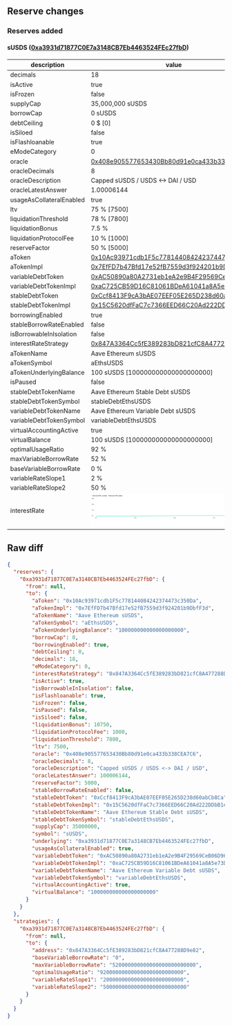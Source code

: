 ## Reserve changes

### Reserves added

#### sUSDS ([0xa3931d71877C0E7a3148CB7Eb4463524FEc27fbD](https://etherscan.io/address/0xa3931d71877C0E7a3148CB7Eb4463524FEc27fbD))

| description | value |
| --- | --- |
| decimals | 18 |
| isActive | true |
| isFrozen | false |
| supplyCap | 35,000,000 sUSDS |
| borrowCap | 0 sUSDS |
| debtCeiling | 0 $ [0] |
| isSiloed | false |
| isFlashloanable | true |
| eModeCategory | 0 |
| oracle | [0x408e905577653430Bb80d91e0ca433b338CEA7C6](https://etherscan.io/address/0x408e905577653430Bb80d91e0ca433b338CEA7C6) |
| oracleDecimals | 8 |
| oracleDescription | Capped sUSDS / USDS <-> DAI / USD |
| oracleLatestAnswer | 1.00006144 |
| usageAsCollateralEnabled | true |
| ltv | 75 % [7500] |
| liquidationThreshold | 78 % [7800] |
| liquidationBonus | 7.5 % |
| liquidationProtocolFee | 10 % [1000] |
| reserveFactor | 50 % [5000] |
| aToken | [0x10Ac93971cdb1F5c778144084242374473c350Da](https://etherscan.io/address/0x10Ac93971cdb1F5c778144084242374473c350Da) |
| aTokenImpl | [0x7EfFD7b47Bfd17e52fB7559d3f924201b9DbfF3d](https://etherscan.io/address/0x7EfFD7b47Bfd17e52fB7559d3f924201b9DbfF3d) |
| variableDebtToken | [0xAC50890a80A2731eb1eA2e9B4F29569CeB06D960](https://etherscan.io/address/0xAC50890a80A2731eb1eA2e9B4F29569CeB06D960) |
| variableDebtTokenImpl | [0xaC725CB59D16C81061BDeA61041a8A5e73DA9EC6](https://etherscan.io/address/0xaC725CB59D16C81061BDeA61041a8A5e73DA9EC6) |
| stableDebtToken | [0xCcf8413F9cA3bAE07EEF05E265D238d60abCb8Ca](https://etherscan.io/address/0xCcf8413F9cA3bAE07EEF05E265D238d60abCb8Ca) |
| stableDebtTokenImpl | [0x15C5620dfFaC7c7366EED66C20Ad222DDbB1eD57](https://etherscan.io/address/0x15C5620dfFaC7c7366EED66C20Ad222DDbB1eD57) |
| borrowingEnabled | true |
| stableBorrowRateEnabled | false |
| isBorrowableInIsolation | false |
| interestRateStrategy | [0x847A3364Cc5fE389283bD821cfC8A477288D9e82](https://etherscan.io/address/0x847A3364Cc5fE389283bD821cfC8A477288D9e82) |
| aTokenName | Aave Ethereum sUSDS |
| aTokenSymbol | aEthsUSDS |
| aTokenUnderlyingBalance | 100 sUSDS [100000000000000000000] |
| isPaused | false |
| stableDebtTokenName | Aave Ethereum Stable Debt sUSDS |
| stableDebtTokenSymbol | stableDebtEthsUSDS |
| variableDebtTokenName | Aave Ethereum Variable Debt sUSDS |
| variableDebtTokenSymbol | variableDebtEthsUSDS |
| virtualAccountingActive | true |
| virtualBalance | 100 sUSDS [100000000000000000000] |
| optimalUsageRatio | 92 % |
| maxVariableBorrowRate | 52 % |
| baseVariableBorrowRate | 0 % |
| variableRateSlope1 | 2 % |
| variableRateSlope2 | 50 % |
| interestRate | ![ir](/.assets/fc7f883d8a739b22ace4c67d3706a29ce94462e8.svg) |


## Raw diff

```json
{
  "reserves": {
    "0xa3931d71877C0E7a3148CB7Eb4463524FEc27fbD": {
      "from": null,
      "to": {
        "aToken": "0x10Ac93971cdb1F5c778144084242374473c350Da",
        "aTokenImpl": "0x7EfFD7b47Bfd17e52fB7559d3f924201b9DbfF3d",
        "aTokenName": "Aave Ethereum sUSDS",
        "aTokenSymbol": "aEthsUSDS",
        "aTokenUnderlyingBalance": "100000000000000000000",
        "borrowCap": 0,
        "borrowingEnabled": true,
        "debtCeiling": 0,
        "decimals": 18,
        "eModeCategory": 0,
        "interestRateStrategy": "0x847A3364Cc5fE389283bD821cfC8A477288D9e82",
        "isActive": true,
        "isBorrowableInIsolation": false,
        "isFlashloanable": true,
        "isFrozen": false,
        "isPaused": false,
        "isSiloed": false,
        "liquidationBonus": 10750,
        "liquidationProtocolFee": 1000,
        "liquidationThreshold": 7800,
        "ltv": 7500,
        "oracle": "0x408e905577653430Bb80d91e0ca433b338CEA7C6",
        "oracleDecimals": 8,
        "oracleDescription": "Capped sUSDS / USDS <-> DAI / USD",
        "oracleLatestAnswer": 100006144,
        "reserveFactor": 5000,
        "stableBorrowRateEnabled": false,
        "stableDebtToken": "0xCcf8413F9cA3bAE07EEF05E265D238d60abCb8Ca",
        "stableDebtTokenImpl": "0x15C5620dfFaC7c7366EED66C20Ad222DDbB1eD57",
        "stableDebtTokenName": "Aave Ethereum Stable Debt sUSDS",
        "stableDebtTokenSymbol": "stableDebtEthsUSDS",
        "supplyCap": 35000000,
        "symbol": "sUSDS",
        "underlying": "0xa3931d71877C0E7a3148CB7Eb4463524FEc27fbD",
        "usageAsCollateralEnabled": true,
        "variableDebtToken": "0xAC50890a80A2731eb1eA2e9B4F29569CeB06D960",
        "variableDebtTokenImpl": "0xaC725CB59D16C81061BDeA61041a8A5e73DA9EC6",
        "variableDebtTokenName": "Aave Ethereum Variable Debt sUSDS",
        "variableDebtTokenSymbol": "variableDebtEthsUSDS",
        "virtualAccountingActive": true,
        "virtualBalance": "100000000000000000000"
      }
    }
  },
  "strategies": {
    "0xa3931d71877C0E7a3148CB7Eb4463524FEc27fbD": {
      "from": null,
      "to": {
        "address": "0x847A3364Cc5fE389283bD821cfC8A477288D9e82",
        "baseVariableBorrowRate": "0",
        "maxVariableBorrowRate": "520000000000000000000000000",
        "optimalUsageRatio": "920000000000000000000000000",
        "variableRateSlope1": "20000000000000000000000000",
        "variableRateSlope2": "500000000000000000000000000"
      }
    }
  }
}
```